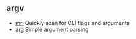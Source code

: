 ## argv

- [mri](https://github.com/lukeed/mri) Quickly scan for CLI flags and arguments
- [arg](https://github.com/vercel/arg) Simple argument parsing